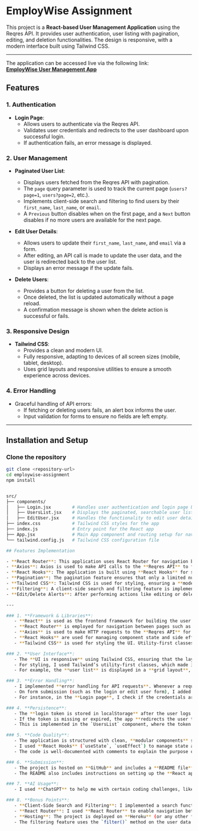 # EmployWise Assignment

This project is a **React-based User Management Application** using the Reqres API. It provides user authentication, user listing with pagination, editing, and deletion functionalities. The design is responsive, with a modern interface built using Tailwind CSS.

---

The application can be accessed live via the following link:  
**[EmployWise User Management App](#)**  

## Features

### **1. Authentication**

- **Login Page**:
  - Allows users to authenticate via the Reqres API.
  - Validates user credentials and redirects to the user dashboard upon successful login.
  - If authentication fails, an error message is displayed.

### **2. User Management**

- **Paginated User List**:

  - Displays users fetched from the Reqres API with pagination.
  - The `page` query parameter is used to track the current page (`users?page=1`, `users?page=2`, etc.).
  - Implements client-side search and filtering to find users by their `first_name`, `last_name`, or `email`.
  - A `Previous` button disables when on the first page, and a `Next` button disables if no more users are available for the next page.

- **Edit User Details**:

  - Allows users to update their `first_name`, `last_name`, and `email` via a form.
  - After editing, an API call is made to update the user data, and the user is redirected back to the user list.
  - Displays an error message if the update fails.

- **Delete Users**:
  - Provides a button for deleting a user from the list.
  - Once deleted, the list is updated automatically without a page reload.
  - A confirmation message is shown when the delete action is successful or fails.

### **3. Responsive Design**

- **Tailwind CSS**:
  - Provides a clean and modern UI.
  - Fully responsive, adapting to devices of all screen sizes (mobile, tablet, desktop).
  - Uses grid layouts and responsive utilities to ensure a smooth experience across devices.

### **4. Error Handling**

- Graceful handling of API errors:
  - If fetching or deleting users fails, an alert box informs the user.
  - Input validation for forms to ensure no fields are left empty.

---

## Installation and Setup

### Clone the repository

```bash
git clone <repository-url>
cd employwise-assignment
npm install


src/
├── components/
│   ├── Login.jsx        # Handles user authentication and login page UI
│   ├── UsersList.jsx    # Displays the paginated, searchable user list with options to edit and delete users
│   ├── EditUser.jsx     # Handles the functionality to edit user details
├── index.css            # Tailwind CSS styles for the app
├── index.js             # Entry point for the React app
├── App.jsx              # Main App component and routing setup for navigation
└── tailwind.config.js   # Tailwind CSS configuration file

## Features Implementation

- **React Router**: This application uses React Router for navigation between different pages, including the **Login**, **Users List**, and **Edit User** pages.
- **Axios**: Axios is used to make API calls to the **Reqres API** to fetch user data, handle user authentication, and perform operations like editing and deleting users.
- **React Hooks**: The application is built using **React Hooks** for state management, including `useState` for storing user data, pagination state, and search input, as well as `useEffect` for handling side effects such as fetching data from the API.
- **Pagination**: The pagination feature ensures that only a limited number of users are displayed at a time, with the ability to navigate between pages using **Next** and **Previous** buttons.
- **Tailwind CSS**: Tailwind CSS is used for styling, ensuring a **modern and responsive design** using utility-first classes that make the design adaptable to various screen sizes.
- **Filtering**: A client-side search and filtering feature is implemented, allowing users to filter through the list of users by **first name**, **last name**, or **email**. The filter is applied dynamically as users type in the search bar, providing an intuitive and responsive experience.
- **Edit/Delete Alerts**: After performing actions like editing or deleting a user, the application shows **alert messages** to inform the user about the success or failure of the operation. If the operation fails, an appropriate error message is shown.

---

### 1. **Framework & Libraries**:
   - **React** is used as the frontend framework for building the user interface.
   - **React Router** is employed for navigation between pages such as **Login**, **Users List**, and **Edit User**.
   - **Axios** is used to make HTTP requests to the **Reqres API** for user data, authentication, and CRUD operations (create, read, update, delete).
   - **React Hooks** are used for managing component state and side effects. For instance, `useState` is used to store user data and pagination information, and `useEffect` is used to fetch data when the page loads or when the page changes.
   - **Tailwind CSS** is used for styling the UI. Utility-first classes provide a responsive and modern design, ensuring that the app is mobile-friendly as well.

### 2. **User Interface**:
   - The **UI is responsive** using Tailwind CSS, ensuring that the layout works seamlessly on both desktop and mobile devices.
   - For styling, I used Tailwind’s utility-first classes, which made it easy to create modern designs like buttons, cards, and input fields that are responsive.
   - For example, the **user list** is displayed in a **grid layout**, which adjusts from 1 column on mobile to 4 columns on larger screens. The user cards are styled with shadow and rounded corners for a clean look.

### 3. **Error Handling**:
   - I implemented **error handling for API requests**. Whenever a request fails (such as when fetching users, updating, or deleting), an alert is displayed with an appropriate error message.
   - On form submission (such as the login or edit user form), I added **validation** to ensure the fields are not empty, and provided feedback to the user if any required fields are missing.
   - For instance, in the **Login page**, I check if the credentials are correct and show a message if the login attempt fails.

### 4. **Persistence**:
   - The **login token is stored in localStorage** after the user logs in. This ensures that the user remains logged in even after the page is reloaded or the app is reopened.
   - If the token is missing or expired, the app **redirects the user to the login page** using React Router.
   - This is implemented in the `UsersList` component, where the token is checked in the `useEffect` hook. If no token is found, it navigates to the **login page**.

### 5. **Code Quality**:
   - The application is structured with clean, **modular components** such as `Login.jsx`, `UsersList.jsx`, and `EditUser.jsx` to handle distinct functionalities like login, user list display, and editing user data.
   - I used **React Hooks** (`useState`, `useEffect`) to manage state and side effects efficiently, avoiding the need for class-based components.
   - The code is well-documented with comments to explain the purpose of each component and function, making it easier to maintain and extend.

### 6. **Submission**:
   - The project is hosted on **GitHub** and includes a **README file** that explains how to run the project, install dependencies, and any important considerations or assumptions made during development.
   - The README also includes instructions on setting up the **React app**, how to use the API, and how to run it locally or deploy it.

### 7. **AI Usage**:
   - I used **ChatGPT** to help me with certain coding challenges, like creating custom components and improving the UI. However, the majority of the project was completed independently, and I used my understanding of React, Axios, and Tailwind CSS to implement the features.

### 8. **Bonus Points**:
   - **Client-Side Search and Filtering**: I implemented a search functionality where users can filter through the list of users based on **first name**, **last name**, or **email**. The search input field filters users in real-time as the user types.
   - **React Router**: I used **React Router** to enable navigation between different pages (Login, User List, and Edit User).
   - **Hosting**: The project is deployed on **Heroku** (or any other free server like Netlify, Vercel) to make it publicly accessible. The link to the deployed app is provided in the README file.
   - The filtering feature uses the `filter()` method on the user data array to display users whose name or email matches the search query. This filtering is applied every time the user types in the search bar, and the UI dynamically updates to show the filtered list.
```
